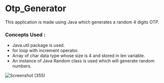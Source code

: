 # Otp_Generator
This application is made using Java which  generates a random  4 digits OTP.

### Concepts Used :

- Java.util package is used.
- for loop with increment operator.
- Array of char data type whose size is 4 and stored in len variable.
- An instance of Java Random class is used which will generate random numbers.


![Screenshot (355)](https://user-images.githubusercontent.com/87956374/147872762-04592402-5e18-4a90-af8b-c9dbcf8ee67a.png)


